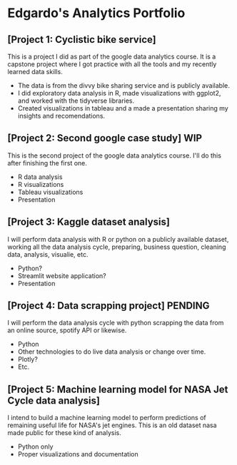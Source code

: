 # Edgardo's Analytics Portfolio

## [Project 1: Cyclistic bike service]
This is a project I did as part of the google data analytics course. It is a capstone project where I got practice with all the tools and my recently learned data skills.
- The data is from the divvy bike sharing service and is publicly available.
- I did exploratory data analysis in R, made visualizations with ggplot2, and worked with the tidyverse libraries.
- Created visualizations in tableau and a made a presentation sharing my insights and recomendations.

## [Project 2: Second google case study] WIP
This is the second project of the google data analytics course. I'll do this after finishing the first one.
- R data analysis
- R visualizations
- Tableau visualizations
- Presentation

## [Project 3: Kaggle dataset analysis]
I will perform data analysis with R or python on a publicly available dataset, working all the data analysis cycle, preparing, business question, cleaning data, analysis, visualie, etc.
- Python?
- Streamlit website application?
- Presentation

## [Project 4: Data scrapping project] PENDING
I will perform the data analysis cycle with python scrapping the data from an online source, spotify API or likewise.
- Python
- Other technologies to do live data analysis or change over time.
- Plotly?
- Etc.

## [Project 5: Machine learning model for NASA Jet Cycle data analysis]
I intend to build a machine learning model to perform predictions of remaining useful life for NASA's jet engines. This is an old dataset nasa made public for these kind of analysis.
- Python only
- Proper visualizations and documentation
